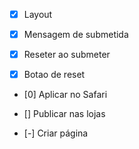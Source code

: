 - [x] Layout

- [x] Mensagem de submetida
- [x] Reseter ao submeter
- [x] Botao de reset

- [0] Aplicar no Safari
- [] Publicar nas lojas

- [-] Criar página
